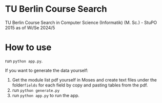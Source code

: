 # TU Berlin Course Search
TU Berlin Course Search in Computer Science (Informatik) (M. Sc.) - StuPO 2015 as of Wi/Se 2024/5

# How to use
run `python app.py`.

If you want to generate the data yourself:
1. Get the module list pdf yourself in Moses and create text files under the folder`fields` for each field by copy and pasting tables from the pdf.
2. run `python generate.py`
3. run `python app.py` to run the app.
